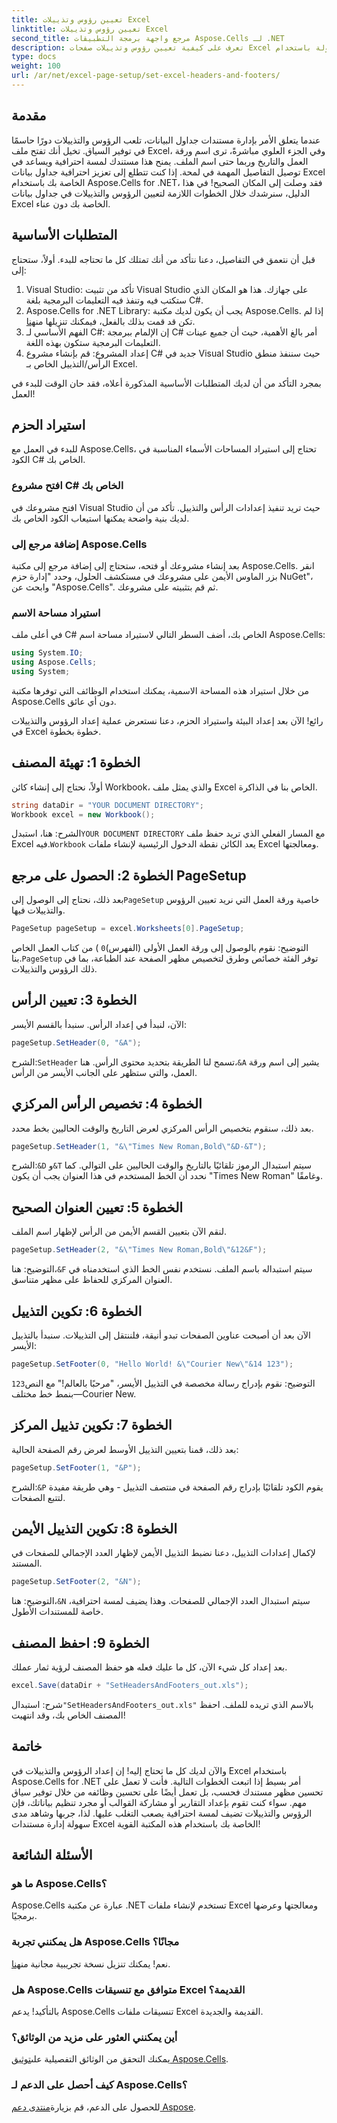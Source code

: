 ```yaml
---
title: تعيين رؤوس وتذييلات Excel
linktitle: تعيين رؤوس وتذييلات Excel
second_title: مرجع واجهة برمجة التطبيقات Aspose.Cells لـ .NET
description: تعرف على كيفية تعيين رؤوس وتذييلات صفحات Excel بسهولة باستخدام Aspose.Cells for .NET من خلال دليلنا خطوة بخطوة. مثالي للمستندات الاحترافية.
type: docs
weight: 100
url: /ar/net/excel-page-setup/set-excel-headers-and-footers/
---
```

## مقدمة

عندما يتعلق الأمر بإدارة مستندات جداول البيانات، تلعب الرؤوس والتذييلات دورًا حاسمًا في توفير السياق. تخيل أنك تفتح ملف Excel، وفي الجزء العلوي مباشرةً، ترى اسم ورقة العمل والتاريخ وربما حتى اسم الملف. يمنح هذا مستندك لمسة احترافية ويساعد في توصيل التفاصيل المهمة في لمحة. إذا كنت تتطلع إلى تعزيز احترافية جداول بيانات Excel الخاصة بك باستخدام Aspose.Cells for .NET، فقد وصلت إلى المكان الصحيح! في هذا الدليل، سنرشدك خلال الخطوات اللازمة لتعيين الرؤوس والتذييلات في جداول بيانات Excel الخاصة بك دون عناء. 

## المتطلبات الأساسية

قبل أن نتعمق في التفاصيل، دعنا نتأكد من أنك تمتلك كل ما تحتاجه للبدء. أولاً، ستحتاج إلى:

1. Visual Studio: تأكد من تثبيت Visual Studio على جهازك. هذا هو المكان الذي ستكتب فيه وتنفذ فيه التعليمات البرمجية بلغة C#.
2.  Aspose.Cells for .NET Library: يجب أن يكون لديك مكتبة Aspose.Cells. إذا لم تكن قد قمت بذلك بالفعل، فيمكنك تنزيلها من[هنا](https://releases.aspose.com/cells/net/).
3. الفهم الأساسي لـ C#: إن الإلمام ببرمجة C# أمر بالغ الأهمية، حيث أن جميع عينات التعليمات البرمجية ستكون بهذه اللغة.
4. إعداد المشروع: قم بإنشاء مشروع C# جديد في Visual Studio حيث سننفذ منطق الرأس/التذييل الخاص بـ Excel.

بمجرد التأكد من أن لديك المتطلبات الأساسية المذكورة أعلاه، فقد حان الوقت للبدء في العمل!

## استيراد الحزم

للبدء في العمل مع Aspose.Cells، تحتاج إلى استيراد المساحات الأسماء المناسبة في الكود C# الخاص بك.

### افتح مشروع C# الخاص بك

افتح مشروعك في Visual Studio حيث تريد تنفيذ إعدادات الرأس والتذييل. تأكد من أن لديك بنية واضحة يمكنها استيعاب الكود الخاص بك.

### إضافة مرجع إلى Aspose.Cells

بعد إنشاء مشروعك أو فتحه، ستحتاج إلى إضافة مرجع إلى مكتبة Aspose.Cells. انقر بزر الماوس الأيمن على مشروعك في مستكشف الحلول، وحدد "إدارة حزم NuGet"، وابحث عن "Aspose.Cells". ثم قم بتثبيته على مشروعك.

### استيراد مساحة الاسم

في أعلى ملف C# الخاص بك، أضف السطر التالي لاستيراد مساحة اسم Aspose.Cells:

```csharp
using System.IO;
using Aspose.Cells;
using System;
```

من خلال استيراد هذه المساحة الاسمية، يمكنك استخدام الوظائف التي توفرها مكتبة Aspose.Cells دون أي عائق.

رائع! الآن بعد إعداد البيئة واستيراد الحزم، دعنا نستعرض عملية إعداد الرؤوس والتذييلات في Excel خطوة بخطوة.

## الخطوة 1: تهيئة المصنف

أولاً، نحتاج إلى إنشاء كائن Workbook، والذي يمثل ملف Excel الخاص بنا في الذاكرة.

```csharp
string dataDir = "YOUR DOCUMENT DIRECTORY";
Workbook excel = new Workbook();
```

 الشرح: هنا، استبدل`YOUR DOCUMENT DIRECTORY` مع المسار الفعلي الذي تريد حفظ ملف Excel فيه.`Workbook` يعد الكائن نقطة الدخول الرئيسية لإنشاء ملفات Excel ومعالجتها.

## الخطوة 2: الحصول على مرجع PageSetup

 بعد ذلك، نحتاج إلى الوصول إلى`PageSetup` خاصية ورقة العمل التي نريد تعيين الرؤوس والتذييلات فيها.

```csharp
PageSetup pageSetup = excel.Worksheets[0].PageSetup;
```

 التوضيح: نقوم بالوصول إلى ورقة العمل الأولى (الفهرس)`0` ) من كتاب العمل الخاص بنا.`PageSetup` توفر الفئة خصائص وطرق لتخصيص مظهر الصفحة عند الطباعة، بما في ذلك الرؤوس والتذييلات.

## الخطوة 3: تعيين الرأس

الآن، لنبدأ في إعداد الرأس. سنبدأ بالقسم الأيسر:

```csharp
pageSetup.SetHeader(0, "&A");
```

 الشرح:`SetHeader` تسمح لنا الطريقة بتحديد محتوى الرأس. هنا،`&A` يشير إلى اسم ورقة العمل، والتي ستظهر على الجانب الأيسر من الرأس.

## الخطوة 4: تخصيص الرأس المركزي

بعد ذلك، سنقوم بتخصيص الرأس المركزي لعرض التاريخ والوقت الحاليين بخط محدد.

```csharp
pageSetup.SetHeader(1, "&\"Times New Roman,Bold\"&D-&T");
```

 الشرح:`&D` و`&T` سيتم استبدال الرموز تلقائيًا بالتاريخ والوقت الحاليين على التوالي. كما نحدد أن الخط المستخدم في هذا العنوان يجب أن يكون "Times New Roman" وغامقًا.

## الخطوة 5: تعيين العنوان الصحيح

لنقم الآن بتعيين القسم الأيمن من الرأس لإظهار اسم الملف.

```csharp
pageSetup.SetHeader(2, "&\"Times New Roman,Bold\"&12&F");
```

 التوضيح: هنا،`&F` سيتم استبداله باسم الملف. نستخدم نفس الخط الذي استخدمناه في العنوان المركزي للحفاظ على مظهر متناسق.

## الخطوة 6: تكوين التذييل

الآن بعد أن أصبحت عناوين الصفحات تبدو أنيقة، فلننتقل إلى التذييلات. سنبدأ بالتذييل الأيسر:

```csharp
pageSetup.SetFooter(0, "Hello World! &\"Courier New\"&14 123");
```

التوضيح: نقوم بإدراج رسالة مخصصة في التذييل الأيسر، "مرحبًا بالعالم!" مع النص`123` بنمط خط مختلف—Courier New.

## الخطوة 7: تكوين تذييل المركز

بعد ذلك، قمنا بتعيين التذييل الأوسط لعرض رقم الصفحة الحالية:

```csharp
pageSetup.SetFooter(1, "&P");
```

 الشرح:`&P` يقوم الكود تلقائيًا بإدراج رقم الصفحة في منتصف التذييل - وهي طريقة مفيدة لتتبع الصفحات.

## الخطوة 8: تكوين التذييل الأيمن

لإكمال إعدادات التذييل، دعنا نضبط التذييل الأيمن لإظهار العدد الإجمالي للصفحات في المستند.

```csharp
pageSetup.SetFooter(2, "&N");
```

 التوضيح: هنا،`&N` سيتم استبدال العدد الإجمالي للصفحات. وهذا يضيف لمسة احترافية، خاصة للمستندات الأطول.

## الخطوة 9: احفظ المصنف

بعد إعداد كل شيء الآن، كل ما عليك فعله هو حفظ المصنف لرؤية ثمار عملك.

```csharp
excel.Save(dataDir + "SetHeadersAndFooters_out.xls");
```

 شرح: استبدال`"SetHeadersAndFooters_out.xls"` بالاسم الذي تريده للملف. احفظ المصنف الخاص بك، وقد انتهيت!

## خاتمة

والآن لديك كل ما تحتاج إليه! إن إعداد الرؤوس والتذييلات في Excel باستخدام Aspose.Cells for .NET أمر بسيط إذا اتبعت الخطوات التالية. فأنت لا تعمل على تحسين مظهر مستندك فحسب، بل تعمل أيضًا على تحسين وظائفه من خلال توفير سياق مهم. سواء كنت تقوم بإعداد التقارير أو مشاركة القوالب أو مجرد تنظيم بياناتك، فإن الرؤوس والتذييلات تضيف لمسة احترافية يصعب التغلب عليها. لذا، جربها وشاهد مدى سهولة إدارة مستندات Excel الخاصة بك باستخدام هذه المكتبة القوية!

## الأسئلة الشائعة

### ما هو Aspose.Cells؟
Aspose.Cells عبارة عن مكتبة .NET تستخدم لإنشاء ملفات Excel ومعالجتها وعرضها برمجيًا.

### هل يمكنني تجربة Aspose.Cells مجانًا؟
 نعم! يمكنك تنزيل نسخة تجريبية مجانية من[هنا](https://releases.aspose.com/).

### هل Aspose.Cells متوافق مع تنسيقات Excel القديمة؟
بالتأكيد! يدعم Aspose.Cells تنسيقات ملفات Excel القديمة والجديدة.

### أين يمكنني العثور على مزيد من الوثائق؟
 يمكنك التحقق من الوثائق التفصيلية على[توثيق Aspose.Cells](https://reference.aspose.com/cells/net/).

### كيف أحصل على الدعم لـ Aspose.Cells؟
 للحصول على الدعم، قم بزيارة[منتدى دعم Aspose](https://forum.aspose.com/c/cells/9).